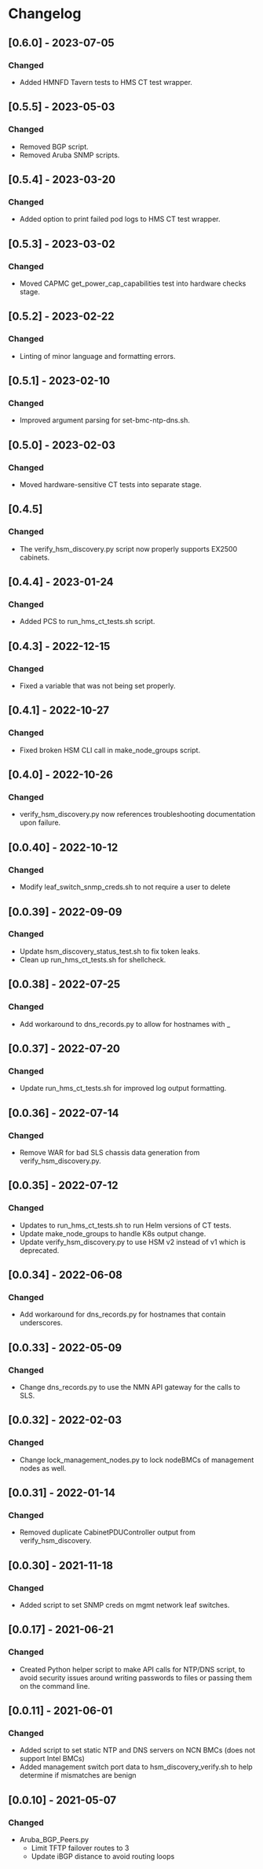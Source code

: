# Changelog

## [0.6.0] - 2023-07-05
### Changed
- Added HMNFD Tavern tests to HMS CT test wrapper.

## [0.5.5] - 2023-05-03
### Changed
- Removed BGP script.
- Removed Aruba SNMP scripts.

## [0.5.4] - 2023-03-20
### Changed
- Added option to print failed pod logs to HMS CT test wrapper.

## [0.5.3] - 2023-03-02
### Changed
- Moved CAPMC get_power_cap_capabilities test into hardware checks stage.

## [0.5.2] - 2023-02-22
### Changed
- Linting of minor language and formatting errors.

## [0.5.1] - 2023-02-10
### Changed
- Improved argument parsing for set-bmc-ntp-dns.sh.

## [0.5.0] - 2023-02-03
### Changed
- Moved hardware-sensitive CT tests into separate stage.

## [0.4.5]
### Changed
- The verify_hsm_discovery.py script now properly supports EX2500 cabinets.

## [0.4.4] - 2023-01-24
### Changed
- Added PCS to run_hms_ct_tests.sh script.

## [0.4.3] - 2022-12-15
### Changed
- Fixed a variable that was not being set properly.

## [0.4.1] - 2022-10-27
### Changed
- Fixed broken HSM CLI call in make_node_groups script.

## [0.4.0] - 2022-10-26
### Changed
- verify_hsm_discovery.py now references troubleshooting documentation upon failure.

## [0.0.40] - 2022-10-12
### Changed
- Modify leaf_switch_snmp_creds.sh to not require a user to delete

## [0.0.39] - 2022-09-09
### Changed
 - Update hsm_discovery_status_test.sh to fix token leaks.
 - Clean up run_hms_ct_tests.sh for shellcheck.

## [0.0.38] - 2022-07-25
### Changed
 - Add workaround to dns_records.py to allow for hostnames with _

## [0.0.37] - 2022-07-20
### Changed
 - Update run_hms_ct_tests.sh for improved log output formatting.

## [0.0.36] - 2022-07-14
### Changed
 - Remove WAR for bad SLS chassis data generation from verify_hsm_discovery.py.

## [0.0.35] - 2022-07-12
### Changed
 - Updates to run_hms_ct_tests.sh to run Helm versions of CT tests.
 - Update make_node_groups to handle K8s output change.
 - Update verify_hsm_discovery.py to use HSM v2 instead of v1 which is deprecated.

## [0.0.34] - 2022-06-08
### Changed
 - Add workaround for dns_records.py for hostnames that contain underscores.

## [0.0.33] - 2022-05-09
### Changed
 - Change dns_records.py to use the NMN API gateway for the calls to SLS.

## [0.0.32] - 2022-02-03
### Changed
 - Change lock_management_nodes.py to lock nodeBMCs of management nodes as well.

## [0.0.31] - 2022-01-14
### Changed
 - Removed duplicate CabinetPDUController output from verify_hsm_discovery.

## [0.0.30] - 2021-11-18
### Changed
 - Added script to set SNMP creds on mgmt network leaf switches.

## [0.0.17] - 2021-06-21
### Changed
 - Created Python helper script to make API calls for NTP/DNS script, to avoid security issues
   around writing passwords to files or passing them on the command line.

## [0.0.11] - 2021-06-01
### Changed
 - Added script to set static NTP and DNS servers on NCN BMCs (does not support Intel BMCs)
 - Added management switch port data to hsm_discovery_verify.sh to help determine if mismatches are benign

## [0.0.10] - 2021-05-07
### Changed
 - Aruba_BGP_Peers.py
   - Limit TFTP failover routes to 3
   - Update iBGP distance to avoid routing loops
